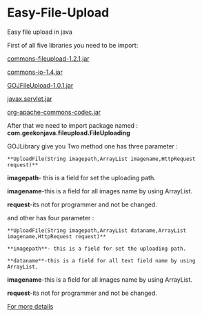 Easy-File-Upload
================

Easy file upload in java

First of all five libraries you need to be import:
  
  [commons-fileupload-1.2.1.jar](https://sites.google.com/site/gojfileupload/easy-way-to-upload-file-in-java/commons-fileupload-1.2.1.jar)
  
  [commons-io-1.4.jar](https://sites.google.com/site/gojfileupload/easy-way-to-upload-file-in-java/commons-io-1.4.jar)
  
  [GOJFileUpload-1.0.1.jar](https://sites.google.com/site/gojfileupload/easy-way-to-upload-file-in-java/GOJFileUpload-1.0.1.jar)
  
  [javax.servlet.jar](https://sites.google.com/site/gojfileupload/easy-way-to-upload-file-in-java/javax.servlet.jar)
  
  [org-apache-commons-codec.jar](https://sites.google.com/site/gojfileupload/easy-way-to-upload-file-in-java/org-apache-commons-codec.jar)
  
After that we need to import package named : **com.geekonjava.fileupload.FileUploading**

GOJLibrary give you Two method one has three parameter :

	**UploadFile(String imagepath,ArrayList imagename,HttpRequest request)**
	
  **imagepath**- this is a field for set the uploading path.
  
  **imagename**-this is a field for all images name by using ArrayList.
  
  **request**-its not for programmer and not be changed.
  
and other has four parameter :

	**UploadFile(String imagepath,ArrayList dataname,ArrayList imagename,HttpRequest request)**
	
	**imagepath**- this is a field for set the uploading path.
	
	**dataname**-this is a field for all text field name by using ArrayList.
	
  **imagename**-this is a field for all images name by using ArrayList.
  
  **request**-its not for programmer and not be changed.
  
  
  
[For more details](http://geekonjava.blogspot.com/2014/09/how-to-upload-file-in-java-using.html)
  
